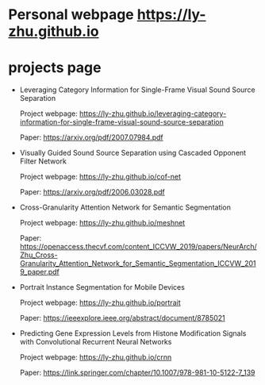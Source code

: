 # Personal webpage   https://ly-zhu.github.io
# projects page

* Leveraging Category Information for Single-Frame Visual Sound Source Separation

  Project webpage: https://ly-zhu.github.io/leveraging-category-information-for-single-frame-visual-sound-source-separation

  Paper: https://arxiv.org/pdf/2007.07984.pdf


* Visually Guided Sound Source Separation using Cascaded Opponent Filter Network

  Project webpage: https://ly-zhu.github.io/cof-net
  
  Paper: https://arxiv.org/pdf/2006.03028.pdf
  

* Cross-Granularity Attention Network for Semantic Segmentation

  Project webpage: https://ly-zhu.github.io/meshnet

  Paper: https://openaccess.thecvf.com/content_ICCVW_2019/papers/NeurArch/Zhu_Cross-Granularity_Attention_Network_for_Semantic_Segmentation_ICCVW_2019_paper.pdf


* Portrait Instance Segmentation for Mobile Devices

  Project webpage: https://ly-zhu.github.io/portrait

  Paper: https://ieeexplore.ieee.org/abstract/document/8785021

* Predicting Gene Expression Levels from Histone Modification Signals with Convolutional Recurrent Neural Networks

  Project webpage: https://ly-zhu.github.io/crnn

  Paper: https://link.springer.com/chapter/10.1007/978-981-10-5122-7_139
